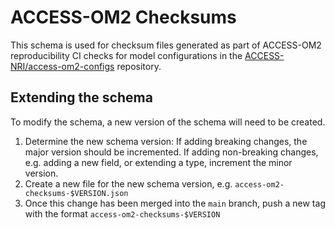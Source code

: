 # ACCESS-OM2 Checksums

This schema is used for checksum files generated as part of ACCESS-OM2 
reproducibility CI checks for model configurations in the 
[ACCESS-NRI/access-om2-configs](https://github.com/ACCESS-NRI/access-om2-configs)
repository.

## Extending the schema
To modify the schema, a new version of the schema will need to be created.
1. Determine the new schema version:
    If adding breaking changes, the major version should be incremented. 
    If adding non-breaking changes, e.g. adding a new field, or extending a type, increment the minor version.
1. Create a new file for the new schema version, e.g. `access-om2-checksums-$VERSION.json`
2. Once this change has been merged into the `main` branch, push a
new tag with the format `access-om2-checksums-$VERSION`